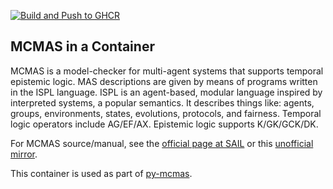 [![Build and Push to GHCR](https://github.com/mattvonrocketstein/docker-mcmas/actions/workflows/docker-build-push.yml/badge.svg)](https://github.com/mattvonrocketstein/docker-mcmas/actions/workflows/docker-build-push.yml)

## MCMAS in a Container

MCMAS is a model-checker for multi-agent systems that supports temporal epistemic logic.  MAS descriptions are given by means of programs written in the ISPL language.  ISPL is an agent-based, modular language inspired by interpreted systems, a popular semantics.  It describes things like: agents, groups, environments, states, evolutions, protocols, and fairness.  Temporal logic operators include AG/EF/AX. Epistemic logic supports K/GK/GCK/DK.

For MCMAS source/manual, see the [official page at SAIL](https://sail.doc.ic.ac.uk/software/mcmas/) or this [unofficial mirror](https://github.com/mattvonrocketstein/mcmas).

This container is used as part of [py-mcmas](https://github.com/mattvonrocketstein/py-mcmas).
